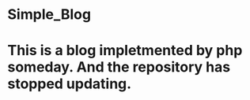 # Simple_Blog

# This is a blog impletmented by php someday. And the repository has stopped updating.
